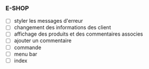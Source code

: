 ### E-SHOP

- [ ] styler les messages d'erreur
- [ ] changement des informations des client
- [ ] affichage des produits et des commentaires associes
- [ ] ajouter un commentaire
- [ ] commande
- [ ] menu bar
- [ ] index